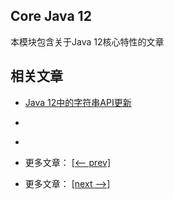 ## Core Java 12

本模块包含关于Java 12核心特性的文章

## 相关文章

- [Java 12中的字符串API更新](docs/Java12中的字符串API更新.md)
- []()
- []()

- 更多文章： [[<-- prev]](../java11-3/README.md)
- 更多文章： [[next -->]](../java13/README.md)